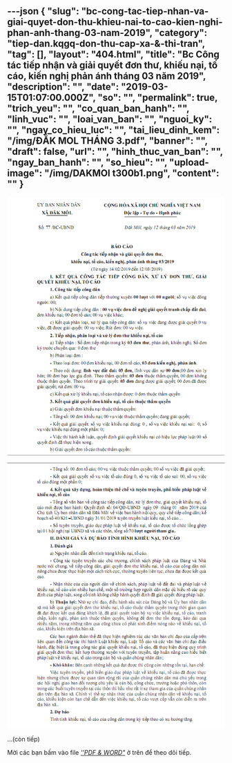 ---json
{
    "slug": "bc-cong-tac-tiep-nhan-va-giai-quyet-don-thu-khieu-nai-to-cao-kien-nghi-phan-anh-thang-03-nam-2019",
    "category": "tiep-dan.kqgq-don-thu-cap-xa-&-thi-tran",
    "tag": [],
    "layout": "404.html",
    "title": "Bc Công tác tiếp nhận và giải quyết đơn thư, khiếu nại, tố cáo, kiến nghị phản ánh tháng 03 năm 2019",
    "description": "",
    "date": "2019-03-15T01:07:00.000Z",
    "so": "",
    "permalink": true,
    "trich_yeu": "",
    "co_quan_ban_hanh": "",
    "linh_vuc": "",
    "loai_van_ban": "",
    "nguoi_ky": "",
    "ngay_co_hieu_luc": "",
    "tai_lieu_dinh_kem": "/img/ĐẮK MOL THÁNG 3.pdf",
    "banner": "",
    "draft": false,
    "url": "",
    "hinh_thuc_van_ban": "",
    "ngay_ban_hanh": "",
    "so_hieu": "",
    "upload-image": "/img/DAKMOl t300b1.png",
    "__content__": ""
}
---
<p><img alt="" src="/img/DAKMOl t300a1.png" /></p>

<p><img alt="" src="/img/DAKMOl t300b1.png" /></p>

<p>&hellip;(c&ograve;n tiếp)</p>

<p>Mời c&aacute;c bạn&nbsp;bấm v&agrave;o file&nbsp;<u><em>&#39;&#39;PDF &amp; WORD&quot;</em></u>&nbsp;ở tr&ecirc;n để theo d&otilde;i tiếp.</p>